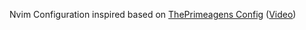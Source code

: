 Nvim Configuration inspired based on [ThePrimeagens Config](https://github.com/ThePrimeagen/init.lua) ([Video](https://youtu.be/w7i4amO_zaE))
